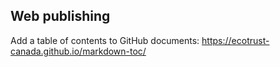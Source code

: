 ## Web publishing

Add a table of contents to GitHub documents: https://ecotrust-canada.github.io/markdown-toc/
